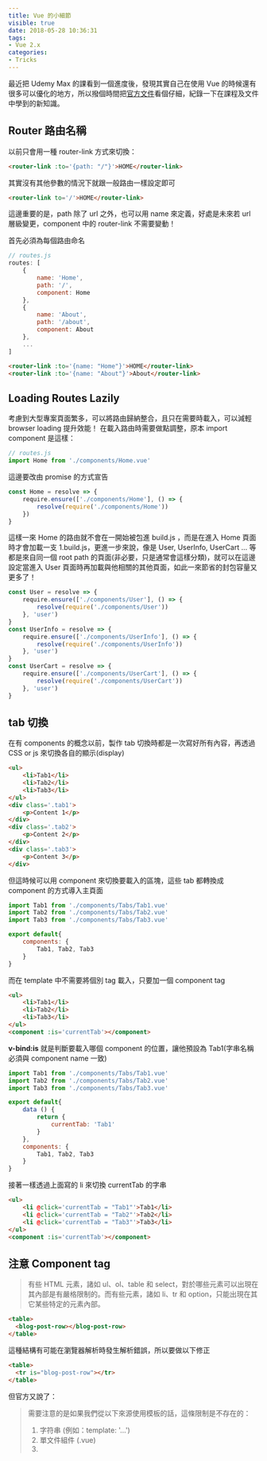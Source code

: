 ```yaml
---
title: Vue 的小細節
visible: true
date: 2018-05-28 10:36:31
tags: 
- Vue 2.x
categories:
- Tricks
---
```


最近把 Udemy Max 的課看到一個進度後，發現其實自己在使用 Vue 的時候還有很多可以優化的地方，所以撥個時間把[官方文件](https://vuejs.org/v2/guide/index.html)看個仔細，紀錄一下在課程及文件中學到的新知識。

<!--more-->

## Router 路由名稱

以前只會用一種 router-link 方式來切換：
```html
<router-link :to='{path: "/"}'>HOME</router-link>
```

其實沒有其他參數的情況下就跟一般路由一樣設定即可
```html
<router-link to='/'>HOME</router-link>
```

這邊重要的是，path 除了 url 之外，也可以用 name 來定義，好處是未來若 url 層級變更，component 中的 router-link 不需要變動！

首先必須為每個路由命名
```javascript
// routes.js
routes: [
	{
		name: 'Home',
		path: '/',
		component: Home
	},
	{
		name: 'About',
		path: '/about',
		component: About
	},
	...
]
```
```html
<router-link :to='{name: "Home"}'>HOME</router-link>
<router-link :to='{name: "About"}'>About</router-link>
```


## Loading Routes Lazily

考慮到大型專案頁面繁多，可以將路由歸納整合，且只在需要時載入，可以減輕 browser loading 提升效能！
在載入路由時需要做點調整，原本 import component 是這樣：
```javascript
// routes.js
import Home from './components/Home.vue'
```
這邊要改由 promise 的方式宣告
```javascript
const Home = resolve => {
	require.ensure(['./components/Home'], () => {
		resolve(require('./components/Home'))
	})
}
```
這樣一來 Home 的路由就不會在一開始被包進 build.js ，而是在進入 Home 頁面時才會加載一支 1.build.js，更進一步來說，像是 User, UserInfo, UserCart ... 等都是來自同一個 root path 的頁面(非必要，只是通常會這樣分類)，就可以在這邊設定當進入 User 頁面時再加載與他相關的其他頁面，如此一來節省的封包容量又更多了！
```javascript
const User = resolve => {
	require.ensure(['./components/User'], () => {
		resolve(require('./components/User'))
	}, 'user')
}
const UserInfo = resolve => {
	require.ensure(['./components/UserInfo'], () => {
		resolve(require('./components/UserInfo'))
	}, 'user')
}
const UserCart = resolve => {
	require.ensure(['./components/UserCart'], () => {
		resolve(require('./components/UserCart'))
	}, 'user')
}
```


## tab 切換

在有 components 的概念以前，製作 tab 切換時都是一次寫好所有內容，再透過 CSS or js 來切換各自的顯示(display)
```html
<ul>
	<li>Tab1</li>
	<li>Tab2</li>
	<li>Tab3</li>
</ul>
<div class='.tab1'>
	<p>Content 1</p>
</div>
<div class='.tab2'>
	<p>Content 2</p>
</div>
<div class='.tab3'>
	<p>Content 3</p>
</div>
```

但這時候可以用 component 來切換要載入的區塊，這些 tab 都轉換成 component 的方式導入主頁面
```javascript
import Tab1 from './components/Tabs/Tab1.vue'
import Tab2 from './components/Tabs/Tab2.vue'
import Tab3 from './components/Tabs/Tab3.vue'

export default{
	components: {
		Tab1, Tab2, Tab3
	}
}
```

而在 template 中不需要將個別 tag 載入，只要加一個 component tag
```html
<ul>
	<li>Tab1</li>
	<li>Tab2</li>
	<li>Tab3</li>
</ul>
<component :is='currentTab'></component>
```

<strong>v-bind:is</strong> 就是判斷要載入哪個 component 的位置，讓他預設為 Tab1(字串名稱必須與 component name 一致)
```javascript
import Tab1 from './components/Tabs/Tab1.vue'
import Tab2 from './components/Tabs/Tab2.vue'
import Tab3 from './components/Tabs/Tab3.vue'

export default{
	data () {
		return {
			currentTab: 'Tab1'
		}
	},
	components: {
		Tab1, Tab2, Tab3
	}
}
```

接著一樣透過上面寫的 li 來切換 currentTab 的字串
```html
<ul>
	<li @click='currentTab = "Tab1"'>Tab1</li>
	<li @click='currentTab = "Tab2"'>Tab2</li>
	<li @click='currentTab = "Tab3"'>Tab3</li>
</ul>
<component :is='currentTab'></component>
```


## 注意 Component tag 

> 有些 HTML 元素，諸如 ul、ol、table 和 select，對於哪些元素可以出現在其內部是有嚴格限制的。而有些元素，諸如 li、tr 和 option，只能出現在其它某些特定的元素內部。
```html
<table>
  <blog-post-row></blog-post-row>
</table>
```
這種結構有可能在瀏覽器解析時發生解析錯誤，所以要做以下修正
```html
<table>
  <tr is="blog-post-row"></tr>
</table>
```
但官方又說了：
>需要注意的是如果我們從以下來源使用模板的話，這條限制是不存在的：
>1. 字符串 (例如：template: '...')
>2. 單文件組件 (.vue)
>3. <script type="text/x-template"\>

我知道的方法除了第三點的 jsx，就是 template 跟 .vue file 了，所以 ... 也不知道他說會出錯是在哪種情況下😅

<i>To Be Continued ...</i>